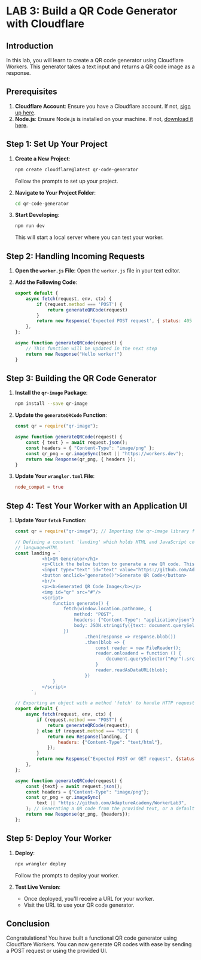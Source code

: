 # LAB 3: Build a QR Code Generator with Cloudflare

## Introduction

In this lab, you will learn to create a QR code generator using Cloudflare Workers. This generator takes a text input
and returns a QR code image as a response.

## Prerequisites

1. **Cloudflare Account**: Ensure you have a Cloudflare account. If
   not, [sign up here](https://dash.cloudflare.com/sign-up).
2. **Node.js**: Ensure Node.js is installed on your machine. If not, [download it here](https://nodejs.org/).

## Step 1: Set Up Your Project

1. **Create a New Project**:
    ```bash
    npm create cloudflare@latest qr-code-generator
    ```
   Follow the prompts to set up your project.

2. **Navigate to Your Project Folder**:
    ```bash
    cd qr-code-generator
    ```

3. **Start Developing**:
    ```bash
    npm run dev
    ```
   This will start a local server where you can test your worker.

## Step 2: Handling Incoming Requests

1. **Open the `worker.js` File**:
   Open the `worker.js` file in your text editor.

2. **Add the Following Code**:
    ```javascript
    export default {
        async fetch(request, env, ctx) {
            if (request.method === 'POST') {
                return generateQRCode(request)
            }
            return new Response('Expected POST request', { status: 405 })
        },
    };

    async function generateQRCode(request) {
        // This function will be updated in the next step
        return new Response("Hello worker!")
    }
    ```

## Step 3: Building the QR Code Generator

1. **Install the `qr-image` Package**:
    ```bash
    npm install --save qr-image
    ```

2. **Update the `generateQRCode` Function**:
    ```javascript
    const qr = require("qr-image");

    async function generateQRCode(request) {
        const { text } = await request.json();
        const headers = { "Content-Type": "image/png" };
        const qr_png = qr.imageSync(text || "https://workers.dev");
        return new Response(qr_png, { headers });
    }
    ```

3. **Update Your `wrangler.toml` File**:
    ```toml
    node_compat = true
    ```

## Step 4: Test Your Worker with an Application UI

1. **Update Your `fetch` Function**:

      ```javascript
      const qr = require("qr-image"); // Importing the qr-image library for generating QR codes
      
      // Defining a constant 'landing' which holds HTML and JavaScript code for a simple QR code generator web interface
      // language=HTML
      const landing = `
                <h1>QR Generator</h1>
                <p>Click the below button to generate a new QR code. This will make a request to your Worker.</p>
                <input type="text" id="text" value="https://github.com/AdaptureAcademy/WorkerLab3"></input>
                <button onclick="generate()">Generate QR Code</button>
                <br/>
                <p><b>Generated QR Code Image</b></p>
                <img id="qr" src="#"/>
                <script>
                    function generate() {
                        fetch(window.location.pathname, {
                            method: "POST",
                            headers: {"Content-Type": "application/json"},
                            body: JSON.stringify({text: document.querySelector("#text").value})
                        })
                                .then(response => response.blob())
                                .then(blob => {
                                    const reader = new FileReader();
                                    reader.onloadend = function () {
                                        document.querySelector("#qr").src = reader.result;
                                    }
                                    reader.readAsDataURL(blob);
                                })
                    }
                </script>
            `;
      
      // Exporting an object with a method 'fetch' to handle HTTP requests and respond with either a generated QR code or the QR code generator web interface
      export default {
          async fetch(request, env, ctx) {
              if (request.method === "POST") {
                  return generateQRCode(request);
              } else if (request.method === "GET") {
                  return new Response(landing, {
                      headers: {"Content-Type": "text/html"},
                  });
              }
              return new Response("Expected POST or GET request", {status: 405});
          },
      };
      
      async function generateQRCode(request) {
          const {text} = await request.json();
          const headers = {"Content-Type": "image/png"};
          const qr_png = qr.imageSync(
              text || "https://github.com/AdaptureAcademy/WorkerLab3",
          ); // Generating a QR code from the provided text, or a default URL if no text is provided
          return new Response(qr_png, {headers});
      };
      ```

## Step 5: Deploy Your Worker

1. **Deploy**:
    ```bash
    npx wrangler deploy
    ```
   Follow the prompts to deploy your worker.

2. **Test Live Version**:
    - Once deployed, you'll receive a URL for your worker.
    - Visit the URL to use your QR code generator.

## Conclusion

Congratulations! You have built a functional QR code generator using Cloudflare Workers. You can now generate QR codes
with ease by sending a POST request or using the provided UI.